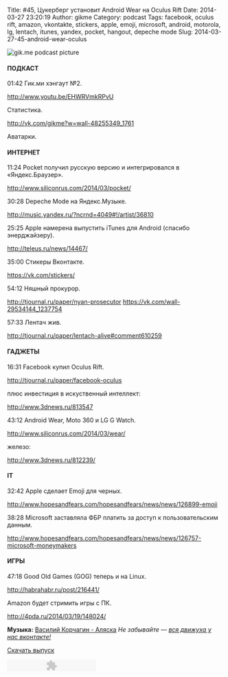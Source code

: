 Title: #45, Цукерберг установит Android Wear на Oculus Rift
Date: 2014-03-27 23:20:19
Author: gikme
Category: podcast
Tags: facebook, oculus rift, amazon, vkontakte, stickers, apple, emoji, microsoft, android, motorola, lg, lentach, itunes, yandex, pocket, hangout, depeche mode
Slug: 2014-03-27-45-android-wear-oculus

![gik.me podcast picture](http://3.bp.blogspot.com/-dSWRoMCJ7Zw/UzRN4bS3YjI/AAAAAAAAM_w/btPXthVT-j8/s1600/gikme-pic-s02e45.jpg)

#### ПОДКАСТ


01:42 Гик.ми хэнгаут №2.

<http://www.youtu.be/EHWRVmkRPvU>

Статистика.

<http://vk.com/gikme?w=wall-48255349_1761>

Аватарки.


#### ИНТЕРНЕТ


11:24 Pocket получил русскую версию и интегрировался в «Яндекс.Браузер».

<http://www.siliconrus.com/2014/03/pocket/>

30:28 Depeche Mode на Яндекс.Музыке.

<http://music.yandex.ru/?ncrnd=4049#!/artist/36810>

25:25 Apple намерена выпустить iTunes для Android (спасибо
энерджайзеру).

<http://teleus.ru/news/14467/>

35:00 Стикеры Вконтакте.

<https://vk.com/stickers/>

54:12 Няшный прокурор.

<http://tjournal.ru/paper/nyan-prosecutor>
<https://vk.com/wall-29534144_1237754>

57:33 Лентач жив.

<http://tjournal.ru/paper/lentach-alive#comment610259>


#### ГАДЖЕТЫ


16:31 Facebook купил Oculus Rift.

<http://tjournal.ru/paper/facebook-oculus>

плюс инвестиция в искуственный интеллект: 

<http://www.3dnews.ru/813547>

43:12 Android Wear, Moto 360 и LG G Watch.

<http://www.siliconrus.com/2014/03/wear/>

железо: 

<http://www.3dnews.ru/812239/>


#### IT


32:42 Apple сделает Emoji для черных.

<http://www.hopesandfears.com/hopesandfears/news/news/126899-emoji>

38:28 Microsoft заставляла ФБР платить за доступ к пользовательским
данным.

<http://www.hopesandfears.com/hopesandfears/news/news/126757-microsoft-moneymakers>


#### ИГРЫ


47:18 Good Old Games (GOG) теперь и на Linux.

<http://habrahabr.ru/post/216441/>

Amazon будет стримить игры с ПК.

<http://4pda.ru/2014/03/19/148024/>


**Музыка:** [Василий Корчагин - Аляска](http://vk.com/bacc3)
*Не забывайте — [вся движуха у нас вконтакте!](http://vk.com/gikme)*

[Скачать
выпуск](http://static.qnub.ru/gik.me/mp3/s02/00045-zuckerberg-install-android-wear-on-oculus-rift.mp3)

<embed type="application/x-shockwave-flash" src="http://assets.tumblr.com/swf/audio_player.swf?audio_file=http%3A%2F%2Fstatic.qnub.ru%2Fgik.me%2Fmp3%2Fs02%2F00045-zuckerberg-install-android-wear-on-oculus-rift.mp3&amp;color=FFFFFF" height="27" width="207" quality="best" wmode="opaque">
</embed>

